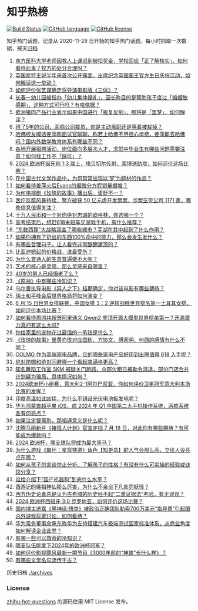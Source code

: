 # 知乎热榜
[![Build Status](https://github.com/ToWeLong/zhihu-hot-questions/workflows/CI/badge.svg)](https://github.com/ToWeLong/zhihu-hot-questions/actions)
[![GitHub language](https://img.shields.io/badge/language-golang-orange.svg)](https://golang.org/)
[![GitHub license](https://img.shields.io/github/license/ToWeLong/zhihu-hot-questions)](https://github.com/ToWeLong/zhihu-hot-questions/blob/main/LICENSE)

知乎热门话题，记录从 2020-11-29 日开始的知乎热门话题。每小时抓取一次数据，按天[归档](./archives)

<!-- BEGIN -->

1. [南方医科大学老师因救人上课迟到被扣奖金，学校回应「正了解核实」，如何看待此事？校方的处分合理吗？](https://www.zhihu.com/question/659019241)
1. [英国凯特王妃半年来首次公开露面，出席纪念英国国王官方生日庆祝活动，如何解读这一举动？](https://www.zhihu.com/question/658965170)
1. [如何评价张艺谋确定将导演电影版《三体》？](https://www.zhihu.com/question/659054130)
1. [长春一幼儿园被指办「幼儿集体婚礼」，园长称目的是帮助孩子度过「婚姻敏感期」，这种方式可行吗？有啥依据？](https://www.zhihu.com/question/658989216)
1. [欧洲猪肉产品行业表示如果中国进行「报复反制」，那将是「噩梦」，如何解读？](https://www.zhihu.com/question/658984706)
1. [待了5年的公司，面临公司裁员，你是主动离职还是等着被裁掉？](https://www.zhihu.com/question/657538531)
1. [哈佛校友喊话姜萍和面试官聊聊，称若上哈佛不用担心学费，姜萍能去哈佛吗？国内外数学教育体系有哪些不同？](https://www.zhihu.com/question/658994007)
1. [各地开展招聘活动，岗位面向多层次人才，求职中毕业生有哪些问题需要注意？如何找工作不「踩坑」？](https://www.zhihu.com/question/658705224)
1. [2024 欧洲杯匈牙利 1:3 瑞士，埃贝切尔传射，索博送助攻，如何评价这场比赛？](https://www.zhihu.com/question/659014012)
1. [在中国古代文学作品中，为何常常出现以‘梦’为题材的作品？](https://www.zhihu.com/question/658914519)
1. [如何看待姜萍火后Evans的偏微分方程销量爆增？](https://www.zhihu.com/question/659016632)
1. [为何电视剧《玫瑰的故事》播出后，褒贬不一？](https://www.zhihu.com/question/658847109)
1. [医疗反腐风暴持续，警方破获 50 亿元虚开发票案，涉案空壳公司 1171 家，哪些信息值得关注？](https://www.zhihu.com/question/658969482)
1. [十万人民币和一个对你绝对忠诚的欧格林，你选哪一个？](https://www.zhihu.com/question/658654789)
1. [高考结束后，想赶618末班车买游戏手机，有什么推荐？](https://www.zhihu.com/question/659049311)
1. ["东数西算"大战略涵盖了哪些城市？芜湖在其中起到了什么作用？](https://www.zhihu.com/question/659056145)
1. [如果你拥有了扔出的东西100%命中的能力，那么会发生发什么？](https://www.zhihu.com/question/658359773)
1. [有哪些哲理句子，让人看完非常醍醐灌顶的？](https://www.zhihu.com/question/659021413)
1. [比亚迪掀起的价格战，谁最受伤？](https://www.zhihu.com/question/658588333)
1. [为什么普通人的生意普遍做不大呢？](https://www.zhihu.com/question/657553293)
1. [艺术的核心是灵感，那么灵感来自哪里？](https://www.zhihu.com/question/355604437)
1. [40岁的男人已经很老了么？](https://www.zhihu.com/question/658718163)
1. [《原神》中有哪些冷知识？](https://www.zhihu.com/question/448516075)
1. [乌尔善执导电影《异人之下》档期确定，你对该电影有哪些期待？](https://www.zhihu.com/question/658307840)
1. [瑞士和平峰会后世界格局将如何演变？](https://www.zhihu.com/question/658967647)
1. [6 月 15 日世界女排联赛，中国女排 3：2 逆转战胜世界排名第一土耳其女排，如何评价本场比赛？](https://www.zhihu.com/question/659020109)
1. [如何看待周鸿祎祝贺阿里通义 Qwen2 登顶开源大模型世界榜单第一？开源潜力真的有这么大吗?](https://www.zhihu.com/question/659012427)
1. [你给家里的宠物花过最值的一笔钱是什么？](https://www.zhihu.com/question/659055430)
1. [《玫瑰的故事》里黄亦玫对庄国栋、方协文、傅家明、何西的感情有什么不同？](https://www.zhihu.com/question/658588024)
1. [COLMO 作为高端家电品牌，它的哪些家电产品好用到出圈值得 618 入手呢？](https://www.zhihu.com/question/658934682)
1. [绝对防御和绝对闪避哪一个看起来逼格更高？](https://www.zhihu.com/question/657960968)
1. [知名舞蹈工作室 5KM 被疑关门跑路，总部欠租已被勒令清退，部分门店合并计划疑为骗局，具体情况如何？](https://www.zhihu.com/question/659011819)
1. [2024欧洲杯小组赛，意大利2-1阿尔巴尼亚，你如何评价卫冕冠军意大利本场比赛的发挥？](https://www.zhihu.com/question/659027353)
1. [印度高温如此凶猛，为什么不铺设光伏电池板发电呢？](https://www.zhihu.com/question/658065016)
1. [华为鸿蒙首超苹果 iOS，成 2024 年 Q1 中国第二大手机操作系统，两款系统各有何亮点？](https://www.zhihu.com/question/658808732)
1. [如果注定要离别，那相遇意义是什么呢？](https://www.zhihu.com/question/658889595)
1. [沈腾马丽新片《接班人计划》官宣定档 7 月 18 日，对此你有哪些期待？有可能成为爆款吗？](https://www.zhihu.com/question/658971423)
1. [2024 欧洲杯，哪支球队将成为最大黑马？](https://www.zhihu.com/question/656615891)
1. [为什么游戏《崩坏：星穹铁道》角色【知更鸟】的人气会那么高，立绘人设亮点在哪？](https://www.zhihu.com/question/658233908)
1. [如何从孩子的言谈举止分析、了解孩子的性格？有没有什么可实操的经验或诀窍分享？](https://www.zhihu.com/question/658768061)
1. [谁给介绍下“国产机器狗”到底什么水平？](https://www.zhihu.com/question/32302484)
1. [西游记的佛祖神仙那么厉害，为什么不亲自下凡处罚妖怪？](https://www.zhihu.com/question/655098706)
1. [西方伪史论者总是认为古希腊的历史经不起“二重证据法”考验，有无谬误？](https://www.zhihu.com/question/658931077)
1. [2024 欧洲杯西班牙 3:0 克罗地亚，如何评价这场比赛？](https://www.zhihu.com/question/659021860)
1. [国内博主透露《黑神话:悟空》被政治正确团队勒索700万美元“指导费”引起国内外游戏玩家讨论，如何看待？](https://www.zhihu.com/question/658971899)
1. [华为常务董事余承东称华为支持搭建汽车极端测试国家标准体系，从商业角度如何解读企业此举？](https://www.zhihu.com/question/658894824)
1. [有哪一些可以救命的冷知识？](https://www.zhihu.com/question/312884303)
1. [哪支队伍能拿下2024年的欧洲杯冠军？](https://www.zhihu.com/question/655948213)
1. [如何评价影视飓风最新一期节目《3000年前的“神兽”长什么样》？](https://www.zhihu.com/question/658908544)
1. [有哪些文学名句流传千古？](https://www.zhihu.com/question/658938426)

<!-- END -->

历史归档 [./archives](./archives)


### License
[zhihu-hot-questions](https://github.com/towelong/zhihu-hot-questions) 的源码使用 MIT License 发布。